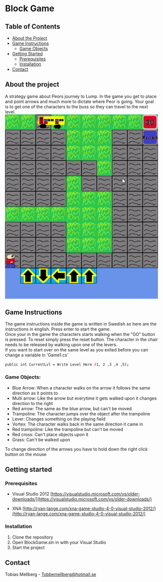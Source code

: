 # Block Game

## Table of Contents

* [About the Project](#about-the-project)
* [Game Instructions](#game-instructions)
  * [Game Objects](#game-objects)
* [Getting Started](#getting-started)
  * [Prerequisites](#prerequisites)
  * [Installation](#installation)
* [Contact](#contact)

## About the project

A strategy game about Peors journey to Lump. In the game you get to place and point arrows and much more to dictate where Peor is going.
Your goal is to get one of the characters to the buss so they can travel to the next level.
![](ezgif.com-video-to-gif.gif)

## Game Instructions
The game instructions inside the game is written in Swedish so here are the instructions in english.
Press enter to start the game.\
Once your in the game the characters starts walking when the "GO" button is pressed. To reset simply press the reset button.
The character in the chair needs to be released by walking upon one of the levers.\
If you want to start over on the same level as you exited before you can change a variable in 'Game1.cs'
```sh
public int CurrentLvl = Write Level Here (1, 2 ,3 ,4 ,5);
```     

### Game Objects:
- Blue Arrow: When a character walks on the arrow it follows the same direction as it points to
- Multi arrow: Like the arrow but everytime it gets walked upon it changes direction to the right
- Red arrow: The same as the blue arrow, but can't be moved
- Trampoline: The character jumps over the object after the trampoline
- Lever: Changes something on the playing field
- Vortex: The character walks back in the same direction it came in
- Red trampoline: Like the trampoline but can't be moved
- Red cross: Can't place objects upon it
- Grass: Can't be walked upon

To change direction of the arrows you have to hold down the right click button on the mouse 

## Getting started

### Prerequisites
- Visual Studio 2012 [https://visualstudio.microsoft.com/vs/older-downloads/](https://visualstudio.microsoft.com/vs/older-downloads/)

- XNA [http://ryan-lange.com/xna-game-studio-4-0-visual-studio-2012/](http://ryan-lange.com/xna-game-studio-4-0-visual-studio-2012/)

### Installation

1. Clone the repository
2. Open BlockGame.sln in with your Visual Studio
3. Start the project

## Contact

Tobias Mellberg - Tobbemellberg@hotmail.se
